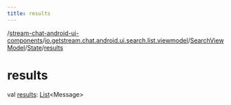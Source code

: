 ```yaml
---
title: results
---
```

/[stream-chat-android-ui-components](../../../index.md)/[io.getstream.chat.android.ui.search.list.viewmodel](../../index.md)/[SearchViewModel](../index.md)/[State](index.md)/[results](results.md)  
  
  
  
# results  
val [results](results.md): [List](https://kotlinlang.org/api/latest/jvm/stdlib/kotlin.collections/-list/index.html)&lt;Message&gt;
